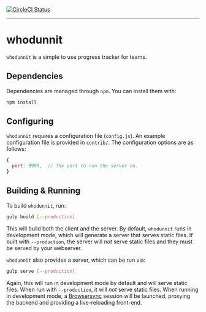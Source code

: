 [![CircleCI Status][cibadge]][ci]

---
# whodunnit

`whodunnit` is a simple to use progress tracker for teams.


## Dependencies

Dependencies are managed through `npm`. You can install them with:

```sh
npm install
```


## Configuring

`whodunnit` requires a configuration file (`config.js`). An example
configuration file is provided in `contrib/`. The configuration options are as
follows:

```javascript
{
  port: 9999,  // The port to run the server on.
}
```


## Building & Running

To build `whodunnit`, run:

```sh
gulp build [--production]
```

This will build both the client and the server. By default, `whodunnit` runs in
development mode, which will generate a server that serves static files. If
built with `--production`, the server will *not* serve static files and they
must be served by your webserver.

`whodunnit` also provides a server, which can be run via:

```sh
gulp serve [--production]
```

Again, this will run in development mode by default and will serve static files.
When run with `--production`, it will *not* serve static files. When running in
development mode, a [Browsersync][browsersync] session will be launched,
proxying the backend and providing a live-reloading front-end.


[ci]: https://circleci.com/gh/brennie/whodunnit
[cibadge]: https://circleci.com/gh/brennie/whodunnit.svg?circle-token=79d3093a43479aedda674bd51377c3ea32e0a90d
[browsersync]: https://www.browsersync.io/
